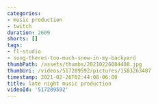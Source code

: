 ```yaml
---
categories:
- music production
- twitch
duration: 2609
shorts: []
tags:
- fl-studio
- song-theres-too-much-snow-in-my-backyard
thumbPath: /assets/thumbs/20210226084408.jpg
thumbUri: /videos/517289592/pictures/1583263487
timestamp: 2021-02-26T02:44:08-06:00
title: late night music production
videoId: '517289592'
---
```

